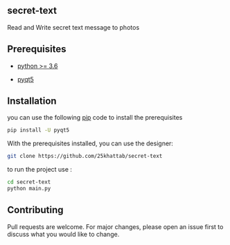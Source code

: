 ## secret-text
Read and Write secret text message to photos

## Prerequisites
- [python >= 3.6](https://www.python.org/downloads/)

- [pyqt5](https://pypi.org/project/PyQt5/)

## Installation
you can use the following [pip](https://pip.pypa.io/en/stable/) code to install the prerequisites
```bash
pip install -U pyqt5
```
With the prerequisites installed, you can use the designer:
```bash
git clone https://github.com/25khattab/secret-text
```
to run the project use :
```bash
cd secret-text
python main.py
```

## Contributing
Pull requests are welcome. For major changes, please open an issue first to discuss what you would like to change.
